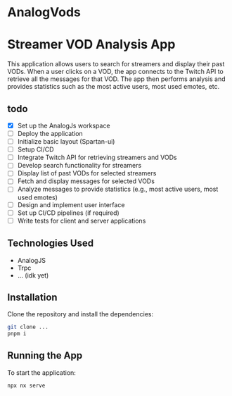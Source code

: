 # AnalogVods

# Streamer VOD Analysis App

This application allows users to search for streamers and display their past VODs. When a user clicks on a VOD, the app connects to the Twitch API to retrieve all the messages for that VOD. The app then performs analysis and provides statistics such as the most active users, most used emotes, etc.

## todo

- [x] Set up the AnalogJs workspace
- [ ] Deploy the application
- [ ] Initialize basic layout (Spartan-ui)
- [ ] Setup CI/CD
- [ ] Integrate Twitch API for retrieving streamers and VODs
- [ ] Develop search functionality for streamers
- [ ] Display list of past VODs for selected streamers
- [ ] Fetch and display messages for selected VODs
- [ ] Analyze messages to provide statistics (e.g., most active users, most used emotes)
- [ ] Design and implement user interface
- [ ] Set up CI/CD pipelines (if required)
- [ ] Write tests for client and server applications

## Technologies Used

- AnalogJS
- Trpc
- ... (idk yet)

## Installation

Clone the repository and install the dependencies:

```bash
git clone ...
pnpm i
```

## Running the App

To start the application:

```bash
npx nx serve
```
